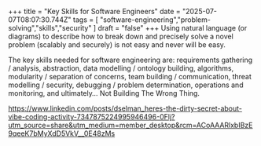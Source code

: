 +++ 
  title = "Key Skills for Software Engineers"
  date = "2025-07-07T08:07:30.744Z"
  tags = [ "software-engineering","problem-solving","skills","security" ]
  draft = "false"
+++
Using natural language (or diagrams) to describe how to break down and precisely solve a novel problem (scalably and securely) is not easy and never will be easy.

The key skills needed for software engineering are: requirements gathering / analysis, abstraction, data modelling / ontology building, algorithms, modularity / separation of concerns, team building / communication, threat modelling / security, debugging / problem determination, operations and monitoring, and ultimately… Not Building The Wrong Thing.
  
https://www.linkedin.com/posts/dselman_heres-the-dirty-secret-about-vibe-coding-activity-7347875224995946496-0Flj?utm_source=share&utm_medium=member_desktop&rcm=ACoAAARlxbIBzE9qeeK7bMyXdD5VkV__0E48zMs
